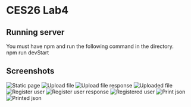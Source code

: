 # CES26 Lab4

## Running server

You must have npm and run the following command in the directory. <br/>
npm run devStart

## Screenshots

![Static page](/screenshots/static_page.png?raw=true 'Static page')
![Upload file](/screenshots/upload_file.png?raw=true 'Upload file')
![Upload file response](/screenshots/upload_file_response.png?raw=true 'Upload file response')
![Uploaded file](/screenshots/uploaded_file?raw=true 'Uploaded file')
![Register user](/screenshots/register_user.png?raw=true 'Register user')
![Register user response](/screenshots/register_user_response.png?raw=true 'Register user response')
![Registered user](/screenshots/registered_user.png?raw=true 'Registered user')
![Print json](/screenshots/print_json.png?raw=true 'Print json')
![Printed json](/screenshots/printed_json.png?raw=true 'Printed json')
